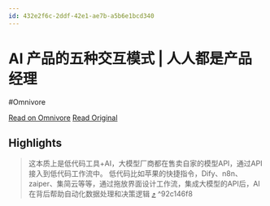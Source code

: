 ```yaml
---
id: 432e2f6c-2ddf-42e1-ae7b-a5b6e1bcd340
---
```


# AI 产品的五种交互模式 | 人人都是产品经理
#Omnivore

[Read on Omnivore](https://omnivore.app/me/ai-191d4cf981f)
[Read Original](https://www.woshipm.com/ai/6110873.html)

## Highlights

> 这本质上是低代码工具+AI，大模型厂商都在售卖自家的模型API，通过API接入到低代码工作流中。
> 低代码比如苹果的快捷指令，Dify、n8n、zaiper、集简云等等，通过拖放界面设计工作流，集成大模型的API后，AI在背后帮助自动化数据处理和决策逻辑 [⤴️](https://omnivore.app/me/ai-191d4cf981f#92c146f8-14eb-473a-941c-95d0e7abb69c)  ^92c146f8

